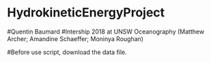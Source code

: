 # HydrokineticEnergyProject
#Quentin Baumard
#Intership 2018 at UNSW Oceanography (Matthew Archer; Amandine Schaeffer; Moninya Roughan)

#Before use script, download the data file.
